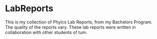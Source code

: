 # LabReports
This is my collection of Phyics Lab Reports, from my Bachelors Program. The quality of the reports vary. These lab reports were written in collaboration with other students of tum.
